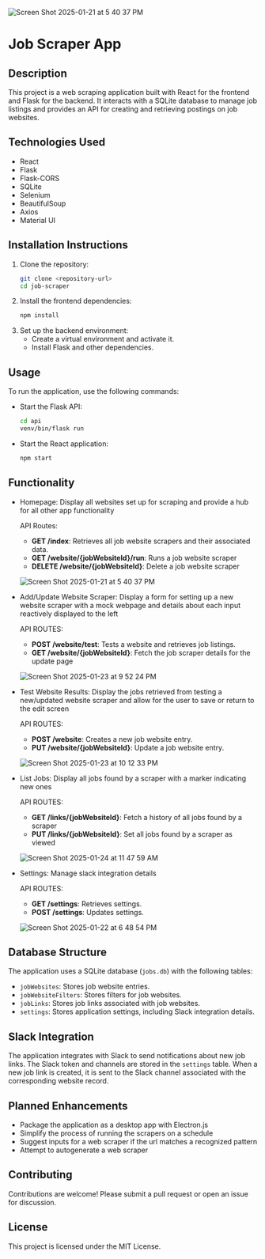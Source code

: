 ![Screen Shot 2025-01-21 at 5 40 37 PM](https://github.com/user-attachments/assets/b40d3b55-53fe-4946-83dd-23542f93e096)

# Job Scraper App

## Description

This project is a web scraping application built with React for the frontend and Flask for the backend. It interacts with a SQLite database to manage job listings and provides an API for creating and retrieving postings on job websites.

## Technologies Used

- React
- Flask
- Flask-CORS
- SQLite
- Selenium
- BeautifulSoup
- Axios
- Material UI

## Installation Instructions

1. Clone the repository:
   ```bash
   git clone <repository-url>
   cd job-scraper
   ```
2. Install the frontend dependencies:
   ```bash
   npm install
   ```
3. Set up the backend environment:
   - Create a virtual environment and activate it.
   - Install Flask and other dependencies.

## Usage

To run the application, use the following commands:

- Start the Flask API:
  ```bash
  cd api
  venv/bin/flask run
  ```
- Start the React application:
  ```bash
  npm start
  ```

## Functionality

- Homepage: Display all websites set up for scraping and provide a hub for all other app functionality

   API Routes:
   - **GET /index**: Retrieves all job website scrapers and their associated data.
   - **GET /website/{jobWebsiteId}/run**: Runs a job website scraper
   - **DELETE /website/{jobWebsiteId}**: Delete a job website scraper
  
  ![Screen Shot 2025-01-21 at 5 40 37 PM](https://github.com/user-attachments/assets/b40d3b55-53fe-4946-83dd-23542f93e096)

- Add/Update Website Scraper: Display a form for setting up a new website scraper with a mock webpage and details about each input reactively displayed to the left

  API ROUTES:
  - **POST /website/test**: Tests a website and retrieves job listings.
  - **GET /website/{jobWebsiteId}**: Fetch the job scraper details for the update page

   ![Screen Shot 2025-01-23 at 9 52 24 PM](https://github.com/user-attachments/assets/1f0b8de9-a75a-4459-bc7d-6b462e023ad9)

- Test Website Results: Display the jobs retrieved from testing a new/updated website scraper and allow for the user to save or return to the edit screen

  API ROUTES:
  - **POST /website**: Creates a new job website entry.
  - **PUT /website/{jobWebsiteId}**: Update a job website entry.
  
   ![Screen Shot 2025-01-23 at 10 12 33 PM](https://github.com/user-attachments/assets/a06c6222-f8d8-4c22-acce-a9850e9be16e)

- List Jobs: Display all jobs found by a scraper with a marker indicating new ones
  
   API ROUTES:
   - **GET /links/{jobWebsiteId}**: Fetch a history of all jobs found by a scraper
   - **PUT /links/{jobWebsiteId}**: Set all jobs found by a scraper as viewed

   ![Screen Shot 2025-01-24 at 11 47 59 AM](https://github.com/user-attachments/assets/4266cd4f-6f3e-4d21-8afb-1a5194fd5856)

- Settings: Manage slack integration details

  API ROUTES:
   - **GET /settings**: Retrieves settings.
   - **POST /settings**: Updates settings.
     
   ![Screen Shot 2025-01-22 at 6 48 54 PM](https://github.com/user-attachments/assets/8be743b8-375c-42a2-a625-2da3fe3733fa)


## Database Structure

The application uses a SQLite database (`jobs.db`) with the following tables:

- `jobWebsites`: Stores job website entries.
- `jobWebsiteFilters`: Stores filters for job websites.
- `jobLinks`: Stores job links associated with job websites.
- `settings`: Stores application settings, including Slack integration details.

## Slack Integration

The application integrates with Slack to send notifications about new job links. The Slack token and channels are stored in the `settings` table. When a new job link is created, it is sent to the Slack channel associated with the corresponding website record.

## Planned Enhancements

- Package the application as a desktop app with Electron.js
- Simplify the process of running the scrapers on a schedule
- Suggest inputs for a web scraper if the url matches a recognized pattern
- Attempt to autogenerate a web scraper

## Contributing

Contributions are welcome! Please submit a pull request or open an issue for discussion.

## License

This project is licensed under the MIT License.
